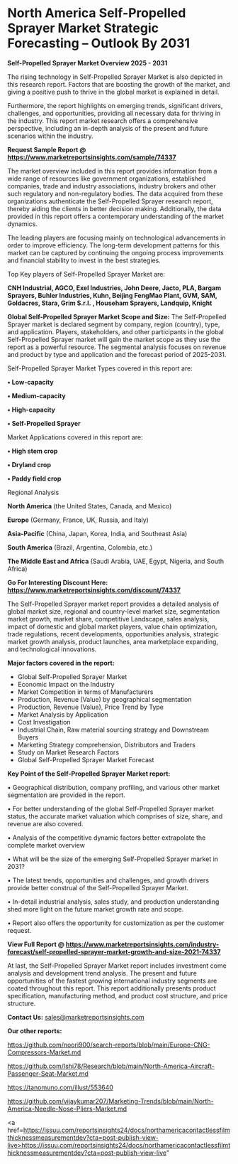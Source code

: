 # North America Self-Propelled Sprayer Market Strategic Forecasting – Outlook By 2031

<Strong> Self-Propelled Sprayer Market Overview 2025 - 2031</strong>

The rising technology in Self-Propelled Sprayer Market is also depicted in this research report. Factors that are boosting the growth of the market, and giving a positive push to thrive in the global market is explained in detail.

Furthermore, the report highlights on emerging trends, significant drivers, challenges, and opportunities, providing all necessary data for thriving in the industry. This report market research offers a comprehensive perspective, including an in-depth analysis of the present and future scenarios within the industry.

<strong>Request Sample Report @ <a href=https://www.marketreportsinsights.com/sample/74337>https://www.marketreportsinsights.com/sample/74337</a></strong>

The market overview included in this report provides information from a wide range of resources like government organizations, established companies, trade and industry associations, industry brokers and other such regulatory and non-regulatory bodies. The data acquired from these organizations authenticate the Self-Propelled Sprayer research report, thereby aiding the clients in better decision making. Additionally, the data provided in this report offers a contemporary understanding of the market dynamics.

The leading players are focusing mainly on technological advancements in order to improve efficiency. The long-term development patterns for this market can be captured by continuing the ongoing process improvements and financial stability to invest in the best strategies.

Top Key players of Self-Propelled Sprayer Market are:

<strong>CNH Industrial, AGCO, Exel Industries, John Deere, Jacto, PLA, Bargam Sprayers, Buhler Industries, Kuhn, Beijing FengMao Plant, GVM, SAM, Goldacres, Stara, Grim S.r.l. , Househam Sprayers, Landquip, Knight</strong>

<strong><b>Global Self-Propelled Sprayer Market Scope and Size:</b></strong>
The Self-Propelled Sprayer market is declared segment by company, region (country), type, and application. Players, stakeholders, and other participants in the global Self-Propelled Sprayer market will gain the market scope as they use the report as a powerful resource. The segmental analysis focuses on revenue and product by type and application and the forecast period of 2025-2031.

Self-Propelled Sprayer Market Types covered in this report are:

<strong>• Low-capacity

• Medium-capacity

• High-capacity

• Self-Propelled Sprayer</strong>

Market Applications covered in this report are:

<strong>• High stem crop

• Dryland crop

• Paddy field crop</strong> 

Regional Analysis

<strong>North America</strong> (the United States, Canada, and Mexico)

<strong>Europe</strong> (Germany, France, UK, Russia, and Italy)

<strong>Asia-Pacific</strong> (China, Japan, Korea, India, and Southeast Asia)

<strong>South America</strong> (Brazil, Argentina, Colombia, etc.)

<strong>The Middle East and Africa</strong> (Saudi Arabia, UAE, Egypt, Nigeria, and South Africa)

<strong>Go For Interesting Discount Here: <a href=https://www.marketreportsinsights.com/discount/74337>https://www.marketreportsinsights.com/discount/74337</a></strong>

The Self-Propelled Sprayer market report provides a detailed analysis of global market size, regional and country-level market size, segmentation market growth, market share, competitive Landscape, sales analysis, impact of domestic and global market players, value chain optimization, trade regulations, recent developments, opportunities analysis, strategic market growth analysis, product launches, area marketplace expanding, and technological innovations.

<strong><b>Major factors covered in the report:</b></strong>
<ul>
  <li>Global Self-Propelled Sprayer Market </li>
  <li>Economic Impact on the Industry</li>
  <li>Market Competition in terms of Manufacturers</li>
  <li>Production, Revenue (Value) by geographical segmentation</li>
  <li>Production, Revenue (Value), Price Trend by Type</li>
  <li>Market Analysis by Application</li>
  <li>Cost Investigation</li>
  <li>Industrial Chain, Raw material sourcing strategy and Downstream Buyers</li>
  <li>Marketing Strategy comprehension, Distributors and Traders</li>
  <li>Study on Market Research Factors</li>
  <li>Global Self-Propelled Sprayer Market Forecast</li>
</ul>

<strong><b>Key Point of the Self-Propelled Sprayer Market report:</b></strong>

• Geographical distribution, company profiling, and various other market segmentation are provided in the report.

• For better understanding of the global Self-Propelled Sprayer market status, the accurate market valuation which comprises of size, share, and revenue are also covered.

• Analysis of the competitive dynamic factors better extrapolate the complete market overview

• What will be the size of the emerging Self-Propelled Sprayer market in 2031?

• The latest trends, opportunities and challenges, and growth drivers provide better construal of the Self-Propelled Sprayer Market.

• In-detail industrial analysis, sales study, and production understanding shed more light on the future market growth rate and scope.

• Report also offers the opportunity for customization as per the customer request.

<strong><b>View Full Report @ <a href=https://www.marketreportsinsights.com/industry-forecast/self-propelled-sprayer-market-growth-and-size-2021-74337>https://www.marketreportsinsights.com/industry-forecast/self-propelled-sprayer-market-growth-and-size-2021-74337</a></b></strong>


At last, the Self-Propelled Sprayer Market report includes investment come analysis and development trend analysis. The present and future opportunities of the fastest growing international industry segments are coated throughout this report. This report additionally presents product specification, manufacturing method, and product cost structure, and price structure.

<strong>Contact Us:</strong>
sales@marketreportsinsights.com

<strong>Our other reports:</strong>

<a href=https://github.com/noori900/search-reports/blob/main/Europe-CNG-Compressors-Market.md>https://github.com/noori900/search-reports/blob/main/Europe-CNG-Compressors-Market.md</a>

<a href=https://github.com/Ishi78/Research/blob/main/North-America-Aircraft-Passenger-Seat-Market.md>https://github.com/Ishi78/Research/blob/main/North-America-Aircraft-Passenger-Seat-Market.md</a>

<a href=https://tanomuno.com/illust/553640>https://tanomuno.com/illust/553640</a>

<a href=https://github.com/vijaykumar207/Marketing-Trends/blob/main/North-America-Needle-Nose-Pliers-Market.md>https://github.com/vijaykumar207/Marketing-Trends/blob/main/North-America-Needle-Nose-Pliers-Market.md</a>

<a href=https://issuu.com/reportsinsights24/docs/northamericacontactlessfilmthicknessmeasurementdev?cta=post-publish-view-live>https://issuu.com/reportsinsights24/docs/northamericacontactlessfilmthicknessmeasurementdev?cta=post-publish-view-live</a>"
